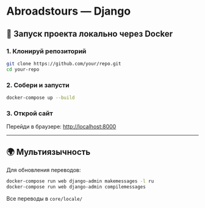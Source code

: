 # Abroadstours — Django

## 🚀 Запуск проекта локально через Docker

### 1. Клонируй репозиторий

```bash
git clone https://github.com/your/repo.git
cd your-repo
```

### 2. Собери и запусти

```bash
docker-compose up --build
```

### 3. Открой сайт

Перейди в браузере: [http://localhost:8000](http://localhost:8000)

---

## 🌍 Мультиязычность

Для обновления переводов:

```bash
docker-compose run web django-admin makemessages -l ru
docker-compose run web django-admin compilemessages
```

Все переводы в `core/locale/`
